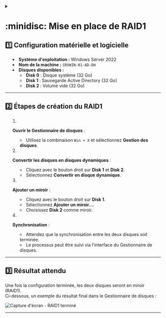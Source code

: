 <details><summary><h1>:minidisc: Mise en place de RAID1

## :one: Configuration matérielle et logicielle
  
- **Système d'exploitation :** Windows Server 2022  
- **Nom de la machine :** `SRVWIN-01-AD-DH`  
- **Disques disponibles :**
  - **Disk 0** : Disque système (32 Go)
  - **Disk 1** : Sauvegarde Active Directory (32 Go)
  - **Disk 2** : Volume vide (32 Go)

---

## :two: Étapes de création du RAID1

1. **Ouvrir le Gestionnaire de disques** :
   - Utilisez la combinaison `Win + X` et sélectionnez **Gestion des disques**.

2. **Convertir les disques en disques dynamiques** :
   - Cliquez avec le bouton droit sur **Disk 1** et **Disk 2**.
   - Sélectionnez **Convertir en disque dynamique**.

3. **Ajouter un miroir** :
   - Cliquez avec le bouton droit sur **Disk 1**.
   - Sélectionnez **Ajouter un miroir...**.
   - Choisissez **Disk 2** comme miroir.

4. **Synchronisation** :
   - Attendez que la synchronisation entre les deux disques soit terminée.
   - Le processus peut être suivi via l'interface du Gestionnaire de disques.

---

## :three: Résultat attendu

Une fois la configuration terminée, les deux disques seront en miroir (RAID1).  
Ci-dessous, un exemple du résultat final dans le Gestionnaire de disques :

![Capture d'écran - RAID1 terminé](https://github.com/user-attachments/assets/73ca108c-75de-4723-9a72-7a291db6f444)

---


